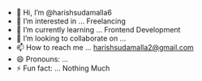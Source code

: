 - 👋 Hi, I’m @harishsudamalla6
- 👀 I’m interested in ... Freelancing
- 🌱 I’m currently learning ... Frontend Development
- 💞️ I’m looking to collaborate on ... 
- 📫 How to reach me ... harishsudamalla2@gmail.com
- 😄 Pronouns: ...
- ⚡ Fun fact: ... Nothing Much

<!---
harishsudamalla6/harishsudamalla6 is a ✨ special ✨ repository because its `README.md` (this file) appears on your GitHub profile.
You can click the Preview link to take a look at your changes.
--->
